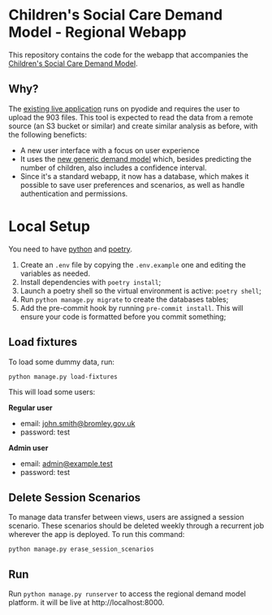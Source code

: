 # Children's Social Care Demand Model - Regional Webapp

This repository contains the code for the webapp that accompanies the [Children's Social Care Demand Model](https://github.com/data-to-insight/cs-demand-model).

## Why?

The [existing live application](https://github.com/data-to-insight/cs-demand-model) runs on pyodide and requires the user to upload the 903 files. 
This tool is expected to read the data from a remote source (an S3 bucket or similar) and create similar analysis as before, with the following beneficts:

- A new user interface with a focus on user experience
- It uses the [new generic demand model](https://github.com/SocialFinanceDigitalLabs/demand-model) which, besides predicting the number of children, also includes a confidence interval.
- Since it's a standard webapp, it now has a database, which makes it possible to save user preferences and scenarios, as well as handle authentication and permissions.


# Local Setup
You need to have [python](https://www.python.org/) and [poetry](https://python-poetry).

1. Create an `.env` file by copying the `.env.example` one and editing the variables as needed.
2. Install dependencies with `poetry install`;
3. Launch a poetry shell so the virtual environment is active: `poetry shell`;
4. Run `python manage.py migrate` to create the databases tables;
5. Add the pre-commit hook by running `pre-commit install`. This will ensure your code is formatted before you commit something;

## Load fixtures
To load some dummy data, run:

```
python manage.py load-fixtures
```

This will load some users:

**Regular user**
- email: john.smith@bromley.gov.uk
- password: test

**Admin user**
- email: admin@example.test
- password: test


## Delete Session Scenarios

To manage data transfer between views, users are assigned a session scenario. These scenarios should be deleted weekly through a recurrent job wherever the app is deployed.
To run this command:

```
python manage.py erase_session_scenarios
```

## Run

Run `python manage.py runserver` to access the regional demand model platform. it will be live at http://localhost:8000.